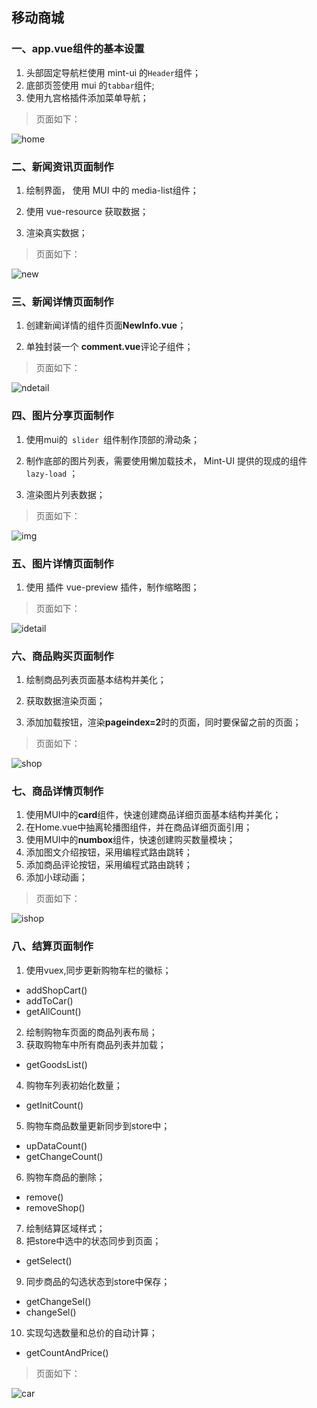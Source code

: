 ## 移动商城

### 一、app.vue组件的基本设置

1. 头部固定导航栏使用 mint-ui 的`Header`组件；
2. 底部页签使用 mui 的`tabbar`组件;
3. 使用九宫格插件添加菜单导航；

> 页面如下：

![home](./assets/home.png)

### 二、新闻资讯页面制作

1. 绘制界面， 使用 MUI 中的 media-list组件；

2. 使用 vue-resource 获取数据；

3. 渲染真实数据；

> 页面如下：

![new](./assets/news.png)

### 三、新闻详情页面制作

1. 创建新闻详情的组件页面**NewInfo.vue**；

2. 单独封装一个 **comment.vue**评论子组件；

> 页面如下：

![ndetail](./assets/ndetail.png)

###  四、图片分享页面制作

1. 使用mui的`  slider  `组件制作顶部的滑动条；

2. 制作底部的图片列表，需要使用懒加载技术， Mint-UI 提供的现成的组件 `lazy-load` ；

3. 渲染图片列表数据；

> 页面如下：

![img](./assets/img.png)

### 五、图片详情页面制作

1. 使用 插件 vue-preview 插件，制作缩略图；

> 页面如下：

![idetail](./assets/idetail.png)

### 六、商品购买页面制作

1. 绘制商品列表页面基本结构并美化；

2. 获取数据渲染页面；

3. 添加加载按钮，渲染**pageindex=2**时的页面，同时要保留之前的页面；

> 页面如下：

![shop](./assets/shop.png)

### 七、商品详情页制作

1. 使用MUI中的**card**组件，快速创建商品详细页面基本结构并美化；
2. 在Home.vue中抽离轮播图组件，并在商品详细页面引用；
3. 使用MUI中的**numbox**组件，快速创建购买数量模块；
4. 添加图文介绍按钮，采用编程式路由跳转；
5. 添加商品评论按钮，采用编程式路由跳转；
6. 添加小球动画；
> 页面如下：

![ishop](./assets/ishop.png)

### 八、结算页面制作

1. 使用vuex,同步更新购物车栏的徽标；

- addShopCart()
- addToCar()
- getAllCount()

2. 绘制购物车页面的商品列表布局；
3. 获取购物车中所有商品列表并加载；

- getGoodsList()

4. 购物车列表初始化数量；

- getInitCount()

5. 购物车商品数量更新同步到store中；

- upDataCount()
- getChangeCount()

6. 购物车商品的删除；

- remove()
- removeShop()

7. 绘制结算区域样式；
8. 把store中选中的状态同步到页面；

- getSelect()

9. 同步商品的勾选状态到store中保存；

- getChangeSel()
- changeSel()

10. 实现勾选数量和总价的自动计算；

- getCountAndPrice()

> 页面如下：

![car](./assets/car.png)


